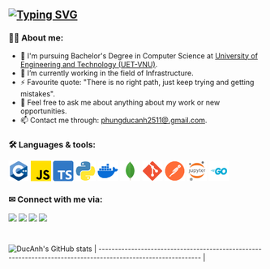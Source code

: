 ## [![Typing SVG](https://readme-typing-svg.herokuapp.com?font=Fira+Code&pause=1000&width=800&lines=A+3rd-year+student+from+UET-VNU;Interested+in+Infrastructure,+HPC+and+Trading)](https://git.io/typing-svg)

### 👩‍💻 About me:

- 🌱 I'm pursuing Bachelor's Degree in Computer Science at [University of Engineering and Technology (UET-VNU)](https://uet.vnu.edu.vn/).
- 🔭 I’m currently working in the field of Infrastructure.
- ⚡ Favourite quote: "There is no right path, just keep trying and getting mistakes".
- 💬 Feel free to ask me about anything about my work or new opportunities.
- 📫 Contact me through: [phungducanh2511@.gmail.com](mailto:phungducanh2511@gmail.com).

### 🛠 Languages & tools:

<div>          
  <p align="left">
    <img src="./logo/cplusplus.png" title="C++" width="40" height="40" />
    <img src="./logo/javascript.png" title="Javascript" width="40" height="40" />
    <img src="./logo/typescript.png" title="Typescript" width="40" height="40" />
    <img src="./logo/python.png" title="python" width="40" height="40" />
    <img src="./logo/docker.png" title="Docker" width="40" height="40" />
    <img src="./logo/mongdb.png" title="MongoDB" width="40" height="40" />
    <img src="./logo/git.png" title="Git" width="40" height="40" />
    <img src="./logo/postman.png" title="Postman" width="40" height="40" />
    <img src="./logo/jupiter_notebook.png" title="Jupiter notebook" width="40" height="40" />    
    <img src="./logo/go.svg" title="Go" width="40" height="40" />    
  </p>
</div>

### ✉ Connect with me via:

<a href="https://github.com/spaghetti-lover" target="blank"><img align="center" src="https://img.shields.io/badge/-ducanh2511-1C1C1C?logo=github&logoColor=white"/></a>
<a href="https://www.linkedin.com/in/duc-anh-phung-025a3a248/" target="blank"><img align="center" src="https://img.shields.io/badge/-ducanh2511-0077B5?logo=linkedin&logoColor=white" /></a>
<a href="https://www.facebook.com/profile.php?id=100014872231760" target="blank"><img align="center" src="https://img.shields.io/badge/-PhungDucAnh-4267b2?logo=facebook&logoColor=white"/></a>
<a href="https://www.instagram.com/justme.ducanh/" target="blank"><img align="center" src="https://img.shields.io/badge/-justme.ducanh-F67A00?logo=instagram&logoColor=white" /></a>

&nbsp;

![DucAnh's GitHub stats](https://github-readme-stats.vercel.app/api?username=spaghetti-lover&show_icons=true)
| ------------------------------------------------------------------------------------------------------------- |
